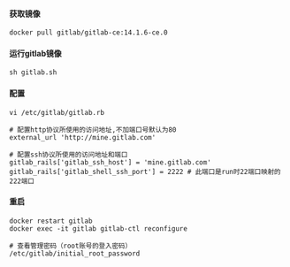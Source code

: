 

#### 获取镜像
```
docker pull gitlab/gitlab-ce:14.1.6-ce.0
```

#### 运行gitlab镜像
```
sh gitlab.sh
```

#### 配置
```
vi /etc/gitlab/gitlab.rb

# 配置http协议所使用的访问地址,不加端口号默认为80
external_url 'http://mine.gitlab.com'

# 配置ssh协议所使用的访问地址和端口
gitlab_rails['gitlab_ssh_host'] = 'mine.gitlab.com'
gitlab_rails['gitlab_shell_ssh_port'] = 2222 # 此端口是run时22端口映射的222端口
```

#### 重启
```
docker restart gitlab
docker exec -it gitlab gitlab-ctl reconfigure 

# 查看管理密码（root账号的登入密码）
/etc/gitlab/initial_root_password
```